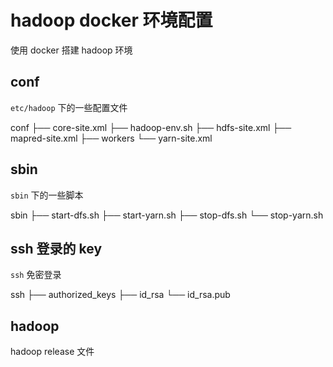 # hadoop docker 环境配置

使用 docker 搭建 hadoop 环境

## conf

`etc/hadoop` 下的一些配置文件

conf
├── core-site.xml
├── hadoop-env.sh
├── hdfs-site.xml
├── mapred-site.xml
├── workers
└── yarn-site.xml

## sbin

`sbin` 下的一些脚本

sbin
├── start-dfs.sh
├── start-yarn.sh
├── stop-dfs.sh
└── stop-yarn.sh

## ssh 登录的 key

`ssh` 免密登录

ssh
├── authorized_keys
├── id_rsa
└── id_rsa.pub

## hadoop

hadoop release 文件
